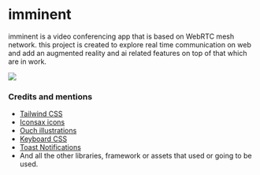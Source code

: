 # imminent
imminent is a video conferencing app that is based on WebRTC mesh network. this project is created to explore real time communication on web and add an augmented reality and ai related features on top of that which are in work.

![](https://user-images.githubusercontent.com/37749074/150806800-271851e0-54a6-418c-bc92-45c4cd7dd290.png)

### Credits and mentions

 - [Tailwind CSS](https://tailwindcss.com)
 - [Iconsax icons](https://iconsax-react.pages.dev)
 - [Ouch illustrations](https://icons8.com/illustrations/style--casual-life-3d)
 - [Keyboard CSS](https://www.npmjs.com/package/keyboard-css)
 - [Toast Notifications](https://react-hot-toast.com)
 - And all the other libraries, framework or assets that used or going to be used.
